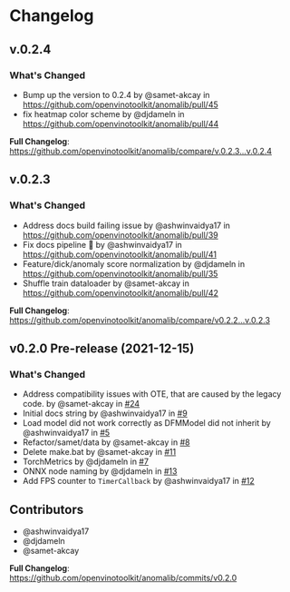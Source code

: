# Changelog

## v.0.2.4
### What's Changed
* Bump up the version to 0.2.4 by @samet-akcay in https://github.com/openvinotoolkit/anomalib/pull/45
* fix heatmap color scheme by @djdameln in https://github.com/openvinotoolkit/anomalib/pull/44

**Full Changelog**: https://github.com/openvinotoolkit/anomalib/compare/v.0.2.3...v.0.2.4

## v.0.2.3
### What's Changed
* Address docs build failing issue by @ashwinvaidya17 in https://github.com/openvinotoolkit/anomalib/pull/39
* Fix docs pipeline 📄 by @ashwinvaidya17 in https://github.com/openvinotoolkit/anomalib/pull/41
* Feature/dick/anomaly score normalization by @djdameln in https://github.com/openvinotoolkit/anomalib/pull/35
* Shuffle train dataloader by @samet-akcay in https://github.com/openvinotoolkit/anomalib/pull/42


**Full Changelog**: https://github.com/openvinotoolkit/anomalib/compare/v0.2.2...v.0.2.3

## v0.2.0 Pre-release (2021-12-15)
### What's Changed
* Address compatibility issues with OTE, that are caused by the legacy code. by @samet-akcay in [#24](https://github.com/openvinotoolkit/anomalib/pull/24)
* Initial docs string by @ashwinvaidya17 in [#9](https://github.com/openvinotoolkit/anomalib/pull/9)
* Load model did not work correctly as DFMModel did not inherit by @ashwinvaidya17 in [#5](https://github.com/openvinotoolkit/anomalib/pull/5)
* Refactor/samet/data by @samet-akcay in [#8](https://github.com/openvinotoolkit/anomalib/pull/8)
* Delete make.bat by @samet-akcay in [#11](https://github.com/openvinotoolkit/anomalib/pull/11)
* TorchMetrics by @djdameln in [#7](https://github.com/openvinotoolkit/anomalib/pull/7)
* ONNX node naming by @djdameln in [#13](https://github.com/openvinotoolkit/anomalib/pull/13)
* Add FPS counter to `TimerCallback` by @ashwinvaidya17 in [#12](https://github.com/openvinotoolkit/anomalib/pull/12)


## Contributors
* @ashwinvaidya17
* @djdameln
* @samet-akcay

**Full Changelog**: https://github.com/openvinotoolkit/anomalib/commits/v0.2.0
